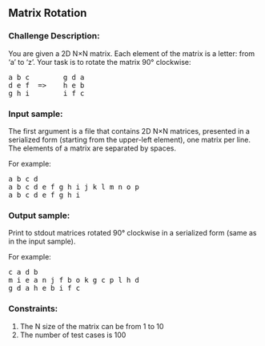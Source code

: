<h2>Matrix Rotation</h2>

<h3>Challenge Description:</h3>

<p>
    You are given a 2D N&#xD7;N matrix. Each element of the matrix is a letter: from &#x2018;a&#x2019; to &#x2018;z&#x2019;. Your task is to rotate
    the matrix 90&#xB0; clockwise:
</p>

<pre>a b c        g d a
d e f  =&gt;    h e b
g h i        i f c</pre>

<h3>Input sample:</h3>

<p>
    The first argument is a file that contains 2D N&#xD7;N matrices, presented in a serialized form (starting from the
    upper-left element), one matrix per line. The elements of a matrix are separated by spaces.
</p>
<p>
    For example:
</p>

<pre class="description-input-output">a b c d
a b c d e f g h i j k l m n o p
a b c d e f g h i</pre>

<h3>Output sample:</h3>

<p>
    Print to stdout matrices rotated 90&#xB0; clockwise in a serialized form (same as in the input sample).
</p>
<p>
    For example:
</p>

<pre class="description-input-output">c a d b
m i e a n j f b o k g c p l h d
g d a h e b i f c</pre>

<h3>Constraints:</h3>
<ol>
<li>The N size of the matrix can be from 1 to 10</li>
<li>The number of test cases is 100</li>
</ol>